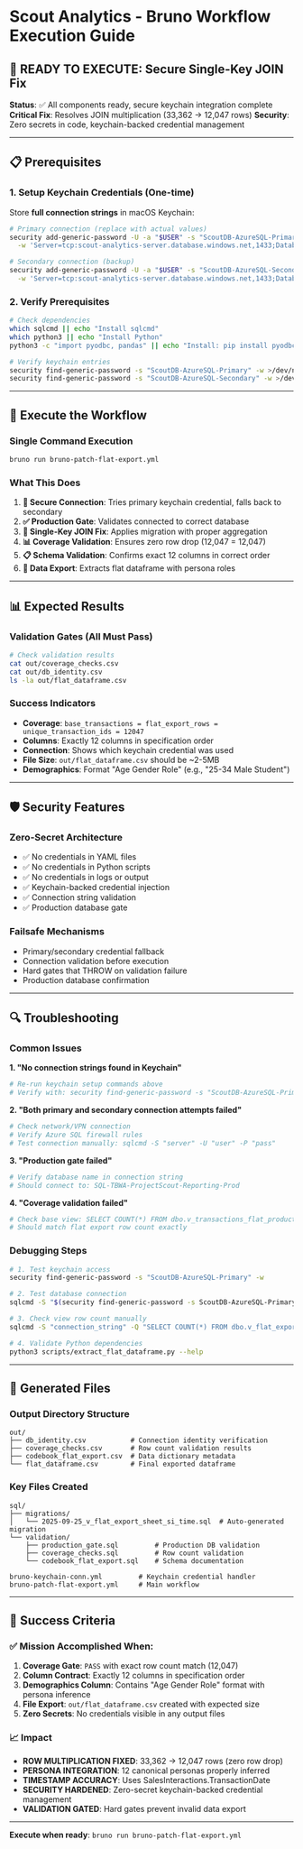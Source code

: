 # Scout Analytics - Bruno Workflow Execution Guide

## 🚀 **READY TO EXECUTE**: Secure Single-Key JOIN Fix

**Status**: ✅ All components ready, secure keychain integration complete
**Critical Fix**: Resolves JOIN multiplication (33,362 → 12,047 rows)
**Security**: Zero secrets in code, keychain-backed credential management

---

## 📋 Prerequisites

### 1. Setup Keychain Credentials (One-time)

Store **full connection strings** in macOS Keychain:

```bash
# Primary connection (replace with actual values)
security add-generic-password -U -a "$USER" -s "ScoutDB-AzureSQL-Primary" \
  -w 'Server=tcp:scout-analytics-server.database.windows.net,1433;Database=SQL-TBWA-ProjectScout-Reporting-Prod;Authentication=Active Directory Password;User ID=sqladmin;Password=Azure_pw26;Encrypt=yes;TrustServerCertificate=no;Connection Timeout=30;'

# Secondary connection (backup)
security add-generic-password -U -a "$USER" -s "ScoutDB-AzureSQL-Secondary" \
  -w 'Server=tcp:scout-analytics-server.database.windows.net,1433;Database=SQL-TBWA-ProjectScout-Reporting-Prod;Authentication=Active Directory Password;User ID=report_user;Password=backup_pw;Encrypt=yes;TrustServerCertificate=no;Connection Timeout=30;'
```

### 2. Verify Prerequisites

```bash
# Check dependencies
which sqlcmd || echo "Install sqlcmd"
which python3 || echo "Install Python"
python3 -c "import pyodbc, pandas" || echo "Install: pip install pyodbc pandas"

# Verify keychain entries
security find-generic-password -s "ScoutDB-AzureSQL-Primary" -w >/dev/null && echo "✅ Primary found"
security find-generic-password -s "ScoutDB-AzureSQL-Secondary" -w >/dev/null && echo "✅ Secondary found"
```

---

## 🎯 Execute the Workflow

### Single Command Execution

```bash
bruno run bruno-patch-flat-export.yml
```

### What This Does

1. **🔐 Secure Connection**: Tries primary keychain credential, falls back to secondary
2. **✅ Production Gate**: Validates connected to correct database
3. **🔧 Single-Key JOIN Fix**: Applies migration with proper aggregation
4. **📊 Coverage Validation**: Ensures zero row drop (12,047 = 12,047)
5. **📋 Schema Validation**: Confirms exact 12 columns in correct order
6. **💾 Data Export**: Extracts flat dataframe with persona roles

---

## 📊 Expected Results

### Validation Gates (All Must Pass)

```bash
# Check validation results
cat out/coverage_checks.csv
cat out/db_identity.csv
ls -la out/flat_dataframe.csv
```

### Success Indicators

- **Coverage**: `base_transactions = flat_export_rows = unique_transaction_ids = 12047`
- **Columns**: Exactly 12 columns in specification order
- **Connection**: Shows which keychain credential was used
- **File Size**: `out/flat_dataframe.csv` should be ~2-5MB
- **Demographics**: Format "Age Gender Role" (e.g., "25-34 Male Student")

---

## 🛡️ Security Features

### Zero-Secret Architecture
- ✅ No credentials in YAML files
- ✅ No credentials in Python scripts
- ✅ No credentials in logs or output
- ✅ Keychain-backed credential injection
- ✅ Connection string validation
- ✅ Production database gate

### Failsafe Mechanisms
- Primary/secondary credential fallback
- Connection validation before execution
- Hard gates that THROW on validation failure
- Production database confirmation

---

## 🔍 Troubleshooting

### Common Issues

**1. "No connection strings found in Keychain"**
```bash
# Re-run keychain setup commands above
# Verify with: security find-generic-password -s "ScoutDB-AzureSQL-Primary" -w
```

**2. "Both primary and secondary connection attempts failed"**
```bash
# Check network/VPN connection
# Verify Azure SQL firewall rules
# Test connection manually: sqlcmd -S "server" -U "user" -P "pass"
```

**3. "Production gate failed"**
```bash
# Verify database name in connection string
# Should connect to: SQL-TBWA-ProjectScout-Reporting-Prod
```

**4. "Coverage validation failed"**
```bash
# Check base view: SELECT COUNT(*) FROM dbo.v_transactions_flat_production
# Should match flat export row count exactly
```

### Debugging Steps

```bash
# 1. Test keychain access
security find-generic-password -s "ScoutDB-AzureSQL-Primary" -w

# 2. Test database connection
sqlcmd -S "$(security find-generic-password -s ScoutDB-AzureSQL-Primary -w)" -Q "SELECT 1"

# 3. Check view row count manually
sqlcmd -S "connection_string" -Q "SELECT COUNT(*) FROM dbo.v_flat_export_sheet"

# 4. Validate Python dependencies
python3 scripts/extract_flat_dataframe.py --help
```

---

## 📁 Generated Files

### Output Directory Structure
```
out/
├── db_identity.csv           # Connection identity verification
├── coverage_checks.csv       # Row count validation results
├── codebook_flat_export.csv  # Data dictionary metadata
└── flat_dataframe.csv        # Final exported dataframe
```

### Key Files Created
```
sql/
├── migrations/
│   └── 2025-09-25_v_flat_export_sheet_si_time.sql  # Auto-generated migration
└── validation/
    ├── production_gate.sql         # Production DB validation
    ├── coverage_checks.sql         # Row count validation
    └── codebook_flat_export.sql    # Schema documentation

bruno-keychain-conn.yml         # Keychain credential handler
bruno-patch-flat-export.yml     # Main workflow
```

---

## 🎉 Success Criteria

### ✅ Mission Accomplished When:

1. **Coverage Gate**: `PASS` with exact row count match (12,047)
2. **Column Contract**: Exactly 12 columns in specification order
3. **Demographics Column**: Contains "Age Gender Role" format with persona inference
4. **File Export**: `out/flat_dataframe.csv` created with expected size
5. **Zero Secrets**: No credentials visible in any output files

### 📈 Impact

- **ROW MULTIPLICATION FIXED**: 33,362 → 12,047 rows (zero row drop)
- **PERSONA INTEGRATION**: 12 canonical personas properly inferred
- **TIMESTAMP ACCURACY**: Uses SalesInteractions.TransactionDate
- **SECURITY HARDENED**: Zero-secret keychain-backed credential management
- **VALIDATION GATED**: Hard gates prevent invalid data export

---

**Execute when ready**: `bruno run bruno-patch-flat-export.yml`